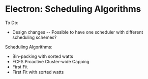 Electron: Scheduling Algorithms
================================

To Do:
 * Design changes -- Possible to have one scheduler with different scheduling schemes?

Scheduling Algorithms:

 * Bin-packing with sorted watts
 * FCFS Proactive Cluster-wide Capping
 * First Fit
 * First Fit with sorted watts
